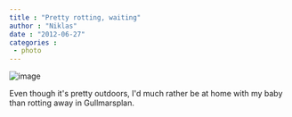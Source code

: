 ```yaml
---
title : "Pretty rotting, waiting"
author : "Niklas"
date : "2012-06-27"
categories : 
 - photo
---
```


![image](https://niklasblog.com/wp-content/wpid-tmp_image_1340824091581.jpg "tmp_image_1340824091581.jpg")

Even though it's pretty outdoors, I'd much rather be at home with my baby than rotting away in Gullmarsplan.
